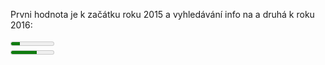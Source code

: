 <!DOCTYPE html>
<html>
<head>
  <title> Neco vic ohledně crowfundnigu</title>
</head>
<body>
  
  
<p>Prvni hodnota je k začátku roku 2015 a vyhledávání info na a druhá k roku 2016:</p>

<meter value="2" min="0" max="10">2 out of 10</meter><br>
<meter value="0.6">60%</meter>
 



</body>
</html>